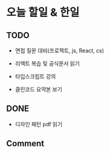 # 오늘 할일 & 한일

## TODO

- 면접 질문 대비(프로젝트, js, React, cs)

- 리액트 복습 및 공식문서 읽기

- 타입스크립트 강의

- 클린코드 요약본 보기

## DONE

- 디자인 패턴 pdf 읽기

## Comment
